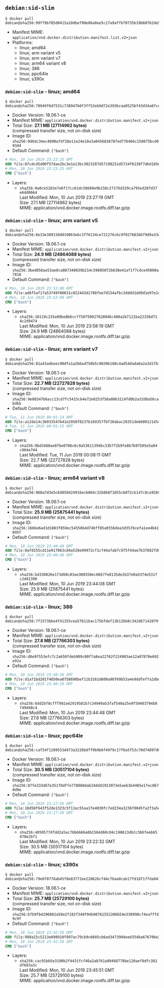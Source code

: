 ## `debian:sid-slim`

```console
$ docker pull debian@sha256:99f79b785d0415a10dbe790e06a8ee5c17a9affb70735b19b60762de594c20c9
```

-	Manifest MIME: `application/vnd.docker.distribution.manifest.list.v2+json`
-	Platforms:
	-	linux; amd64
	-	linux; arm variant v5
	-	linux; arm variant v7
	-	linux; arm64 variant v8
	-	linux; 386
	-	linux; ppc64le
	-	linux; s390x

### `debian:sid-slim` - linux; amd64

```console
$ docker pull debian@sha256:70949f6d7531c738947b0f3ff52eb9d72e393bcaa0525bf43d34a6fce2cff0cb
```

-	Docker Version: 18.06.1-ce
-	Manifest MIME: `application/vnd.docker.distribution.manifest.v2+json`
-	Total Size: **27.1 MB (27114962 bytes)**  
	(compressed transfer size, not on-disk size)
-	Image ID: `sha256:0d6dc34ec4890afdf28e11e24e10a3a045683678fed776466c150875bcd093d4`
-	Default Command: `["bash"]`

```dockerfile
# Mon, 10 Jun 2019 23:23:25 GMT
ADD file:87cdcd5d00f57dae2bc3e1e13bc3023287d57198251d5724f6138f7dbd105ebf in / 
# Mon, 10 Jun 2019 23:23:25 GMT
CMD ["bash"]
```

-	Layers:
	-	`sha256:0a0ce5283e7e6f17cc61dc58689e9b158c27176d329ca795ed20fd37e6dd0664`  
		Last Modified: Mon, 10 Jun 2019 23:27:19 GMT  
		Size: 27.1 MB (27114962 bytes)  
		MIME: application/vnd.docker.image.rootfs.diff.tar.gzip

### `debian:sid-slim` - linux; arm variant v5

```console
$ docker pull debian@sha256:8e33e389158d019063e6c3f76134ce721276cbc9f027683bbf9d9a33d72d9786
```

-	Docker Version: 18.06.1-ce
-	Manifest MIME: `application/vnd.docker.distribution.manifest.v2+json`
-	Total Size: **24.9 MB (24864088 bytes)**  
	(compressed transfer size, not on-disk size)
-	Image ID: `sha256:3bed058ae53ae8ca887340839b214c59805072b638e41af1f7cdce45060a7818`
-	Default Command: `["bash"]`

```dockerfile
# Mon, 10 Jun 2019 23:52:00 GMT
ADD file:ad8f5af17a53749f80631c022443d1708fee7d154afbc3dddd1dd9d1e97e1cd2 in / 
# Mon, 10 Jun 2019 23:52:00 GMT
CMD ["bash"]
```

-	Layers:
	-	`sha256:10119c235e80be8b6ccff58f50927628946c400a2b7121ba22336d714c2d9474`  
		Last Modified: Mon, 10 Jun 2019 23:58:19 GMT  
		Size: 24.9 MB (24864088 bytes)  
		MIME: application/vnd.docker.image.rootfs.diff.tar.gzip

### `debian:sid-slim` - linux; arm variant v7

```console
$ docker pull debian@sha256:81a43a4beec90dfa1a2b6ad756b5c9039b188c4ad54dada6a2a3d1fb15d9ee80
```

-	Docker Version: 18.06.1-ce
-	Manifest MIME: `application/vnd.docker.distribution.manifest.v2+json`
-	Total Size: **22.7 MB (22727828 bytes)**  
	(compressed transfer size, not on-disk size)
-	Image ID: `sha256:9e80347b6acc13cd7fc5415cb4e72e0253f58a8063114fd0b2a32d8a56cabdbb`
-	Default Command: `["bash"]`

```dockerfile
# Tue, 11 Jun 2019 00:01:14 GMT
ADD file:a12da14c3b933547b41e2958f0237b169357fbf20abac28351deb60012145404 in / 
# Tue, 11 Jun 2019 00:01:15 GMT
CMD ["bash"]
```

-	Layers:
	-	`sha256:8bd3488ae8fbe0706c6c9a53611394bc33b7f2b9fe8b7b97585e5a04c964e744`  
		Last Modified: Tue, 11 Jun 2019 00:08:11 GMT  
		Size: 22.7 MB (22727828 bytes)  
		MIME: application/vnd.docker.image.rootfs.diff.tar.gzip

### `debian:sid-slim` - linux; arm64 variant v8

```console
$ docker pull debian@sha256:968a7d3e5c6d858424916ecb864c32b8b8f1655cb072cb147c8ce92b98da2f71
```

-	Docker Version: 18.06.1-ce
-	Manifest MIME: `application/vnd.docker.distribution.manifest.v2+json`
-	Total Size: **25.9 MB (25875441 bytes)**  
	(compressed transfer size, not on-disk size)
-	Image ID: `sha256:166be6ad1d1883f859ec54558b4d74bff85a0556dea3d3576cefa1ee4b41895f`
-	Default Command: `["bash"]`

```dockerfile
# Mon, 10 Jun 2019 23:40:46 GMT
ADD file:8afd155cd11e917063c84a528e99972cf1cf44afab7c975f44ae7b37682fd9f2 in / 
# Mon, 10 Jun 2019 23:40:46 GMT
CMD ["bash"]
```

-	Layers:
	-	`sha256:b4330826e1f3d68c03ae380350ec0667fe8135de2b37e0a5374e531fc2d42390`  
		Last Modified: Mon, 10 Jun 2019 23:44:08 GMT  
		Size: 25.9 MB (25875441 bytes)  
		MIME: application/vnd.docker.image.rootfs.diff.tar.gzip

### `debian:sid-slim` - linux; 386

```console
$ docker pull debian@sha256:7f1573bbe4f41355cea57611bac175bfdef13b12bb8c342d67142079f300a811
```

-	Docker Version: 18.06.1-ce
-	Manifest MIME: `application/vnd.docker.distribution.manifest.v2+json`
-	Total Size: **27.8 MB (27766303 bytes)**  
	(compressed transfer size, not on-disk size)
-	Image ID: `sha256:d8e9f553efc7c2a650fdeb909c00f7a8ea22762f224903ae12a07870e692e92a`
-	Default Command: `["bash"]`

```dockerfile
# Mon, 10 Jun 2019 23:40:38 GMT
ADD file:d1a71bd201f4850ea0758698bef11b3161d609a98f69b53a4e9ddfeffa2dbd16 in / 
# Mon, 10 Jun 2019 23:40:39 GMT
CMD ["bash"]
```

-	Layers:
	-	`sha256:6dd2bf8cfff992a42919581b7c34949a53faf540a25e9f59403794b0f49d48c4`  
		Last Modified: Mon, 10 Jun 2019 23:44:48 GMT  
		Size: 27.8 MB (27766303 bytes)  
		MIME: application/vnd.docker.image.rootfs.diff.tar.gzip

### `debian:sid-slim` - linux; ppc64le

```console
$ docker pull debian@sha256:caf54f1209553d473a3226bdff9b9b6f49f9c17f6a5f53c70d74897d0b96d2ca
```

-	Docker Version: 18.06.1-ce
-	Manifest MIME: `application/vnd.docker.distribution.manifest.v2+json`
-	Total Size: **30.5 MB (30517104 bytes)**  
	(compressed transfer size, not on-disk size)
-	Image ID: `sha256:87fe333d67e351f0dffe778060dab24ddd1913073e5aeb1b4485e1fec8670d9e`
-	Default Command: `["bash"]`

```dockerfile
# Mon, 10 Jun 2019 23:17:56 GMT
ADD file:18d58f643f52de1323c5f11ec55aa1fe4030fc7ed234a3236f0045fa2f3a54e2 in / 
# Mon, 10 Jun 2019 23:17:58 GMT
CMD ["bash"]
```

-	Layers:
	-	`sha256:4050577dfdd2a5ac76b6666a0b1564d60c04c190613d62c366feeb65470e2bf1`  
		Last Modified: Mon, 10 Jun 2019 23:22:32 GMT  
		Size: 30.5 MB (30517104 bytes)  
		MIME: application/vnd.docker.image.rootfs.diff.tar.gzip

### `debian:sid-slim` - linux; s390x

```console
$ docker pull debian@sha256:79e070778ab45f8e837f2ee220626cf44c76aa0cab17fd18f17fda9439ff7cef
```

-	Docker Version: 18.06.1-ce
-	Manifest MIME: `application/vnd.docker.distribution.manifest.v2+json`
-	Total Size: **25.7 MB (25729100 bytes)**  
	(compressed transfer size, not on-disk size)
-	Image ID: `sha256:b7b9fb4296002a59e2f192f349f94b98761552206b54e338998cf4eafffd9c9f`
-	Default Command: `["bash"]`

```dockerfile
# Mon, 10 Jun 2019 23:42:56 GMT
ADD file:998a15c5213e098910f897ac79cb9c6605cb6ad3473904eed354ba676706e358 in / 
# Mon, 10 Jun 2019 23:42:56 GMT
CMD ["bash"]
```

-	Layers:
	-	`sha256:cac91bb5e3190b2f4431fcf46a2ab761a89468778be120aef8dfc381df693a3c`  
		Last Modified: Mon, 10 Jun 2019 23:45:51 GMT  
		Size: 25.7 MB (25729100 bytes)  
		MIME: application/vnd.docker.image.rootfs.diff.tar.gzip
